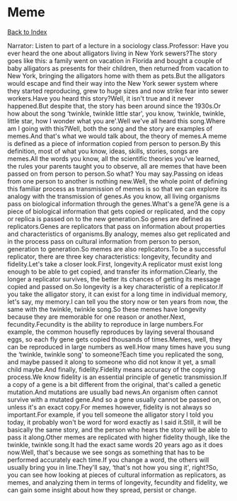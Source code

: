 # Meme
[Back to Index](https://github.com/windows10010/tpoExtractor/blob/master/README.md)

Narrator: Listen to part of a lecture in a sociology class.Professor: Have you ever heard the one about alligators living in New York sewers?The story goes like this: a family went on vacation in Florida and bought a couple of baby alligators as presents for their children, then returned from vacation to New York, bringing the alligators home with them as pets.But the alligators would escape and find their way into the New York sewer system where they started reproducing, grew to huge sizes and now strike fear into sewer workers.Have you heard this story?Well, it isn't true and it never happened.But despite that, the story has been around since the 1930s.Or how about the song ‘twinkle, twinkle little star', you know, ‘twinkle, twinkle, little star, how I wonder what you are'.Well we've all heard this song.Where am I going with this?Well, both the song and the story are examples of memes.And that's what we would talk about, the theory of memes.A meme is defined as a piece of information copied from person to person.By this definition, most of what you know, ideas, skills, stories, songs are memes.All the words you know, all the scientific theories you've learned, the rules your parents taught you to observe, all are memes that have been passed on from person to person.So what? You may say.Passing on ideas from one person to another is nothing new.Well, the whole point of defining this familiar process as transmission of memes is so that we can explore its analogy with the transmission of genes.As you know, all living organisms pass on biological information through the genes.What's a gene?A gene is a piece of biological information that gets copied or replicated, and the copy or replica is passed on to the new generation.So genes are defined as replicators.Genes are replicators that pass on information about properties and characteristics of organisms.By analogy, memes also get replicated and in the process pass on cultural information from person to person, generation to generation.So memes are also replicators.To be a successful replicator, there are three key characteristics: longevity, fecundity and fidelity.Let's take a closer look.First, longevity.A replicator must exist long enough to be able to get copied, and transfer its information.Clearly, the longer a replicator survives, the better its chances of getting its message copied and passed on.So longevity is a key characteristic of a replicator.If you take the alligator story, it can exist for a long time in individual memory, let's say, my memory.I can tell you the story now or ten years from now, the same with the twinkle, twinkle song.So these memes have longevity because they are memorable for one reason or another.Next, fecundity.Fecundity is the ability to reproduce in large numbers.For example, the common housefly reproduces by laying several thousand eggs, so each fly gene gets copied thousands of times.Memes, well, they can be reproduced in large numbers as well.How many times have you sung the ‘twinkle, twinkle song' to someone?Each time you replicated the song, and maybe passed it along to someone who did not know it yet, a small child maybe.And finally, fidelity.Fidelity means accuracy of the copying process.We know fidelity is an essential principle of genetic transmission.If a copy of a gene is a bit different from the original, that's called a genetic mutation.And mutations are usually bad news.An organism often cannot survive with a mutated gene.And so a gene usually cannot be passed on, unless it's an exact copy.For memes however, fidelity is not always so important.For example, if you tell someone the alligator story I told you today, it probably won't be word for word exactly as I said it.Still, it will be basically the same story, and the person who hears the story will be able to pass it along.Other memes are replicated with higher fidelity though, like the twinkle, twinkle song.It had the exact same words 20 years ago as it does now.Well, that's because we see songs as something that has to be performed accurately each time.If you change a word, the others will usually bring you in line.They'll say, ‘that's not how you sing it', right?So, you can see how looking at pieces of cultural information as replicators, as memes, and analyzing them in terms of longevity, fecundity and fidelity, we can gain some insight about how they spread, persist or change.
 
